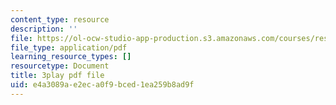 ```yaml
---
content_type: resource
description: ''
file: https://ol-ocw-studio-app-production.s3.amazonaws.com/courses/res-18-009-learn-differential-equations-up-close-with-gilbert-strang-and-cleve-moler-fall-2015/e4a3089ae2eca0f9bced1ea259b8ad9f_WWphCZkdByA.pdf
file_type: application/pdf
learning_resource_types: []
resourcetype: Document
title: 3play pdf file
uid: e4a3089a-e2ec-a0f9-bced-1ea259b8ad9f
---
```

